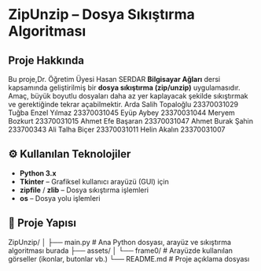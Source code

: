 #  ZipUnzip – Dosya Sıkıştırma Algoritması

##  Proje Hakkında
Bu proje,Dr. Öğretim Üyesi Hasan SERDAR **Bilgisayar Ağları** dersi kapsamında geliştirilmiş bir **dosya sıkıştırma (zip/unzip)** uygulamasıdır.  
Amaç, büyük boyutlu dosyaları daha az yer kaplayacak şekilde sıkıştırmak ve gerektiğinde tekrar açabilmektir.
Arda Salih Topaloğlu 23370031029  
Tuğba Enzel Yılmaz 23370031045
Eyüp Aybey 23370031044
Meryem Bozkurt 23370031015
Ahmet Efe Başaran 23370031047
Ahmet Burak Şahin 233700343
Ali Talha Biçer 23370031011
Helin Akalın 23370031007
## ⚙️ Kullanılan Teknolojiler
- **Python 3.x**
- **Tkinter** – Grafiksel kullanıcı arayüzü (GUI) için  
- **zipfile** / **zlib** – Dosya sıkıştırma işlemleri  
- **os** – Dosya yolu işlemleri

## 📁 Proje Yapısı
ZipUnzip/
│
├── main.py                # Ana Python dosyası, arayüz ve sıkıştırma algoritması burada
├── assets/
│   └── frame0/            # Arayüzde kullanılan görseller (ikonlar, butonlar vb.)
└── README.md              # Proje açıklama dosyası

